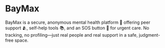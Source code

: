 # BayMax
BayMax is a secure, anonymous mental health platform 🧠 offering peer support 🫂, self-help tools 📚, and an SOS button 🚨 for urgent care. No tracking, no profiling—just real people and real support in a safe, judgment-free space.
